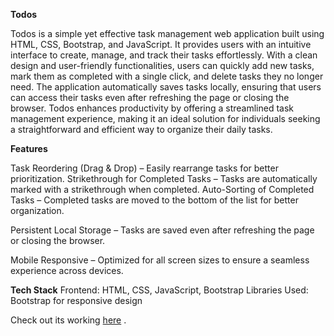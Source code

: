 **Todos**

Todos is a simple yet effective task management web application built using HTML, CSS, Bootstrap, and JavaScript. 
It provides users with an intuitive interface to create, manage, and track their tasks effortlessly. 
With a clean design and user-friendly functionalities, users can quickly add new tasks, mark them as completed with a single click, and delete tasks they no longer need. 
The application automatically saves tasks locally, ensuring that users can access their tasks even after refreshing the page or closing the browser. Todos enhances productivity by offering a streamlined task management experience, making it an ideal solution for individuals seeking a straightforward and efficient way to organize their daily tasks.

**Features**

Task Reordering (Drag & Drop) – Easily rearrange tasks for better prioritization.
Strikethrough for Completed Tasks – Tasks are automatically marked with a strikethrough when completed.
Auto-Sorting of Completed Tasks – Completed tasks are moved to the bottom of the list for better organization.

Persistent Local Storage – Tasks are saved even after refreshing the page or closing the browser.

Mobile Responsive – Optimized for all screen sizes to ensure a seamless experience across devices.

**Tech Stack**
Frontend: HTML, CSS, JavaScript, Bootstrap
Libraries Used: Bootstrap for responsive design

Check out its working [here](https://todohk.ccbp.tech/) .
